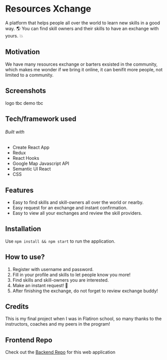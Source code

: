 # Resources Xchange

A platform that helps people all over the world to learn new skills in a good way. :earth_americas: You can find skill owners and their skills to have an exchange with yours. :boom:



## Motivation

We have many resources exchange or barters exsisted in the community, which makes me wonder if we bring it online, it can benifit more people, not limited to a community. 



## Screenshots

logo tbc
demo tbc



## Tech/framework used

###### Built with
- Create React App
- Redux
- React Hooks
- Google Map Javascript API
- Semantic UI React
- CSS



## Features

- Easy to find skills and skill-owners all over the world or nearby. 
- Easy request for an exchange and instant confirmation. 
- Easy to view all your exchanges and review the skill providers.



## Installation
Use `npm install && npm start` to run the application.



## How to use?

1. Register with username and password. 
2. Fill in your profile and skills to let people know you more!
3. Find skills and skill-owners you are interested. 
4. Make an instant request! :clap:
5. After finishing the exchange, do not forget to review exchange buddy!



## Credits
This is my final project when I was in Flatiron school, so many thanks to the instructors, coaches and my peers in the program!



## Frontend Repo
Check out the [Backend Repo](https://github.com/yukiyao119/resources-exchange-backend) for this web application


